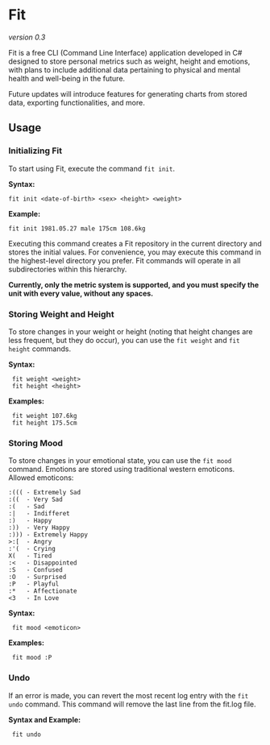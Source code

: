 # Fit

*version 0.3*

Fit is a free CLI (Command Line Interface) application developed in C# designed to store personal metrics such as weight, height and emotions, with plans to include additional data pertaining to physical and mental health and well-being in the future.

Future updates will introduce features for generating charts from stored data, exporting functionalities, and more.

## Usage

### Initializing Fit

To start using Fit, execute the command `fit init`.

**Syntax:** 

    fit init <date-of-birth> <sex> <height> <weight>

**Example:**

    fit init 1981.05.27 male 175cm 108.6kg

Executing this command creates a Fit repository in the current directory and stores the initial values. For convenience, you may execute this command in the highest-level directory you prefer. Fit commands will operate in all subdirectories within this hierarchy.

**Currently, only the metric system is supported, and you must specify the unit with every value, without any spaces.**

### Storing Weight and Height

To store changes in your weight or height (noting that height changes are less frequent, but they do occur), you can use the `fit weight` and `fit height` commands.

**Syntax:**

     fit weight <weight>
     fit height <height>

**Examples:** 

     fit weight 107.6kg
     fit height 175.5cm

### Storing Mood

To store changes in your emotional state, you can use the `fit mood` command. Emotions are stored using traditional western emoticons. Allowed emoticons:

    :((( - Extremely Sad
    :((  - Very Sad
    :(   - Sad
    :|   - Indifferet
    :)   - Happy
    :))  - Very Happy
    :))) - Extremely Happy
    >:[  - Angry
    :'(  - Crying
    X(   - Tired   
    :<   - Disappointed
    :S   - Confused
    :O   - Surprised
    :P   - Playful
    :*   - Affectionate
    <3   - In Love

**Syntax:**

     fit mood <emoticon>

**Examples:**

     fit mood :P

### Undo

If an error is made, you can revert the most recent log entry with the `fit undo` command. This command will remove the last line from the fit.log file.

**Syntax and Example:**

     fit undo
